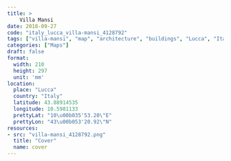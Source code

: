```yaml
---
title: > 
    Villa Mansi
date: 2018-09-27
code: "italy_lucca_villa-mansi_4128792"
tags: ["villa-mansi", "map", "architecture", "buildings", "Lucca", "Italy"]
categories: ["Maps"]
draft: false
format:
  width: 210
  height: 297
  unit: 'mm'
location:
  place: "Lucca"
  country: "Italy"
  latitude: 43.88914535
  longitude: 10.5981133
  prettyLat: "10\u00b035'53.20\"E"
  prettyLon: "43\u00b053'20.92\"N"
resources:
- src: "villa-mansi_4128792.png"
  title: "Cover"
  name: cover
---
```

